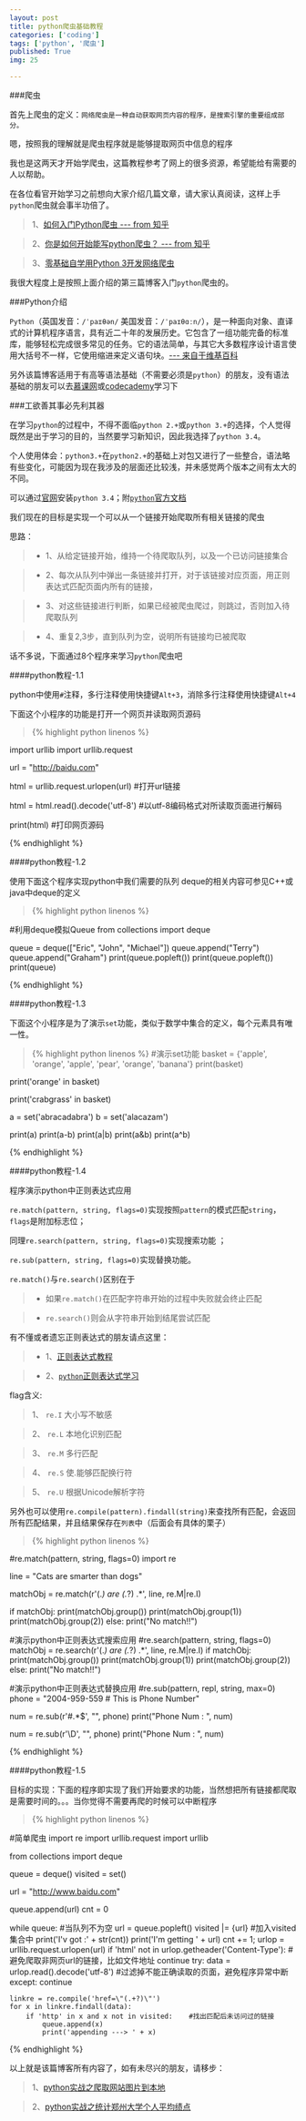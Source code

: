 ```yaml
---
layout: post
title: python爬虫基础教程
categories: ['coding']
tags: ['python', '爬虫']
published: True
img: 25

---
```


###爬虫

首先上爬虫的定义：`网络爬虫是一种自动获取网页内容的程序，是搜索引擎的重要组成部分。`

嗯，按照我的理解就是爬虫程序就是能够提取网页中信息的程序

我也是这两天才开始学爬虫，这篇教程参考了网上的很多资源，希望能给有需要的人以帮助。

在各位看官开始学习之前想向大家介绍几篇文章，请大家认真阅读，这样上手`python`爬虫就会事半功倍了。

> 1、[如何入门Python爬虫 --- from 知乎](http://www.zhihu.com/question/20899988)

> 2、[你是如何开始能写python爬虫？ --- from 知乎](http://www.zhihu.com/question/21358581)

> 3、[零基础自学用Python 3开发网络爬虫](http://blog.jobbole.com/77821/)

我很大程度上是按照上面介绍的第三篇博客入门`python`爬虫的。

###Python介绍

`Python`（英国发音：`/ˈpaɪθən/` 美国发音：`/ˈpaɪθɑːn/`），是一种面向对象、直译式的计算机程序语言，具有近二十年的发展历史。它包含了一组功能完备的标准库，能够轻松完成很多常见的任务。它的语法简单，与其它大多数程序设计语言使用大括号不一样，它使用缩进来定义语句块。[--- 来自于维基百科](https://zh.wikipedia.org/wiki/Python)

另外该篇博客适用于有高等语法基础（不需要必须是`python`）的朋友，没有语法基础的朋友可以去[慕课网](http://www.imooc.com/learn/177)或[codecademy](https://www.codecademy.com/en/tracks/python)学习下

###工欲善其事必先利其器

在学习`python`的过程中，不得不面临`python 2.+`或`python 3.+`的选择，个人觉得既然是出于学习的目的，当然要学习新知识，因此我选择了`python 3.4`。

个人使用体会：`python3.+`在`python2.+`的基础上对包又进行了一些整合，语法略有些变化，可能因为现在我涉及的层面还比较浅，并未感觉两个版本之间有太大的不同。

可以通过[官网](https://www.python.org/)安装`python 3.4`；附[`python`官方文档](https://www.python.org/)

我们现在的目标是实现一个可以从一个链接开始爬取所有相关链接的爬虫

思路：

> - 1、从给定链接开始，维持一个待爬取队列，以及一个已访问链接集合

> - 2、每次从队列中弹出一条链接并打开，对于该链接对应页面，用正则表达式匹配页面内所有的链接，

> - 3、对这些链接进行判断，如果已经被爬虫爬过，则跳过，否则加入待爬取队列

> - 4、重复2,3步，直到队列为空，说明所有链接均已被爬取

话不多说，下面通过8个程序来学习`python`爬虫吧

####python教程-1.1

python中使用`#`注释，多行注释使用快捷键`Alt+3`，消除多行注释使用快捷键`Alt+4`

下面这个小程序的功能是打开一个网页并读取网页源码

>{% highlight python linenos %}

import urllib
import urllib.request

url = "http://baidu.com"

html = urllib.request.urlopen(url)	#打开url链接

html = html.read().decode('utf-8')	#以utf-8编码格式对所读取页面进行解码

print(html)		#打印网页源码

{% endhighlight %}

####python教程-1.2

使用下面这个程序实现python中我们需要的队列
deque的相关内容可参见C++或java中deque的定义

>{% highlight python linenos %}

#利用deque模拟Queue
from collections import deque

queue = deque(["Eric", "John", "Michael"])
queue.append("Terry")
queue.append("Graham")
print(queue.popleft())
print(queue.popleft())
print(queue)


{% endhighlight %}

####python教程-1.3

下面这个小程序是为了演示`set`功能，类似于数学中集合的定义，每个元素具有唯一性。

>{% highlight python linenos %}
#演示set功能
basket = {'apple', 'orange', 'apple', 'pear', 'orange', 'banana'}
print(basket)

print('orange' in basket)

print('crabgrass' in basket)

a = set('abracadabra')
b = set('alacazam')

print(a)
print(a-b)
print(a|b)
print(a&b)
print(a^b)

{% endhighlight %}

####python教程-1.4

程序演示python中正则表达式应用

`re.match(pattern, string, flags=0)`实现按照`pattern`的模式匹配`string`，`flags`是附加标志位；

同理`re.search(pattern, string, flags=0)`实现搜索功能 ；

`re.sub(pattern, string, flags=0)`实现替换功能。

`re.match()`与`re.search()`区别在于

> - 如果`re.match()`在匹配字符串开始的过程中失败就会终止匹配

> - `re.search()`则会从字符串开始到结尾尝试匹配

有不懂或者遗忘正则表达式的朋友请点这里：

> - 1、[正则表达式教程](http://blog.yinwoods.com/coding/%E6%AD%A3%E5%88%99%E8%A1%A8%E8%BE%BE%E5%BC%8F%E5%AD%A6%E4%B9%A0.html)

> - 2、[`python`正则表达式学习](http://blog.jobbole.com/75188/)

flag含义:

> 1、 `re.I` 大小写不敏感

> 2、 `re.L` 本地化识别匹配

> 3、 `re.M` 多行匹配

> 4、 `re.S` 使.能够匹配换行符

> 5、 `re.U` 根据Unicode解析字符

另外也可以使用`re.compile(pattern).findall(string)`来查找所有匹配，会返回所有匹配结果，并且结果保存在`列表`中（后面会有具体的栗子）

>{% highlight python linenos %}

#re.match(pattern, string, flags=0)
import re

line = "Cats are smarter than dogs"

matchObj = re.match(r'(.*) are (.*?) .*', line, re.M|re.I)

if matchObj:
    print(matchObj.group())
    print(matchObj.group(1))
    print(matchObj.group(2))
else:
    print("No match!!")

#演示python中正则表达式搜索应用
#re.search(pattern, string, flags=0)
matchObj = re.search(r'(.*) are (.*?) .*', line, re.M|re.I)
if matchObj:
    print(matchObj.group())
    print(matchObj.group(1))
    print(matchObj.group(2))
else:
    print("No match!!")

#演示python中正则表达式替换应用
#re.sub(pattern, repl, string, max=0)
phone = "2004-959-559 # This is Phone Number"

num = re.sub(r'#.*$', "", phone)
print("Phone Num : ", num)

num = re.sub(r'\D', "", phone)
print("Phone Num : ", num)

{% endhighlight %}

####python教程-1.5

目标的实现：下面的程序即实现了我们开始要求的功能，当然想把所有链接都爬取是需要时间的。。。当你觉得不需要再爬的时候可以中断程序

>{% highlight python linenos %}

#简单爬虫
import re
import urllib.request
import urllib

from collections import deque

queue = deque()
visited = set()

url = "http://www.baidu.com"

queue.append(url)
cnt = 0

while queue:	#当队列不为空
    url = queue.popleft()
    visited |= {url}	#加入visited集合中
    print('I\'v got :' + str(cnt))
    print('I\'m getting ' + url)
    cnt += 1;
    urlop = urllib.request.urlopen(url)
    if 'html' not in urlop.getheader('Content-Type'):	#避免爬取非网页url的链接，比如文件地址
        continue
    try:
        data = urlop.read().decode('utf-8')	#过滤掉不能正确读取的页面，避免程序异常中断
    except:
        continue

    linkre = re.compile('href=\"(.+?)\"')
    for x in linkre.findall(data):
        if 'http' in x and x not in visited:	#找出匹配后未访问过的链接
            queue.append(x)
            print('appending ---> ' + x)


{% endhighlight %}

以上就是该篇博客所有内容了，如有未尽兴的朋友，请移步：

> 1、[python实战之爬取网站图片到本地](http://blog.yinwoods.com/coding/python%E5%AE%9E%E6%88%98%E4%B9%8B%E7%88%AC%E5%8F%96%E7%BD%91%E7%AB%99%E5%9B%BE%E7%89%87%E5%88%B0%E6%9C%AC%E5%9C%B0.html)

> 2、[python实战之统计郑州大学个人平均绩点]()